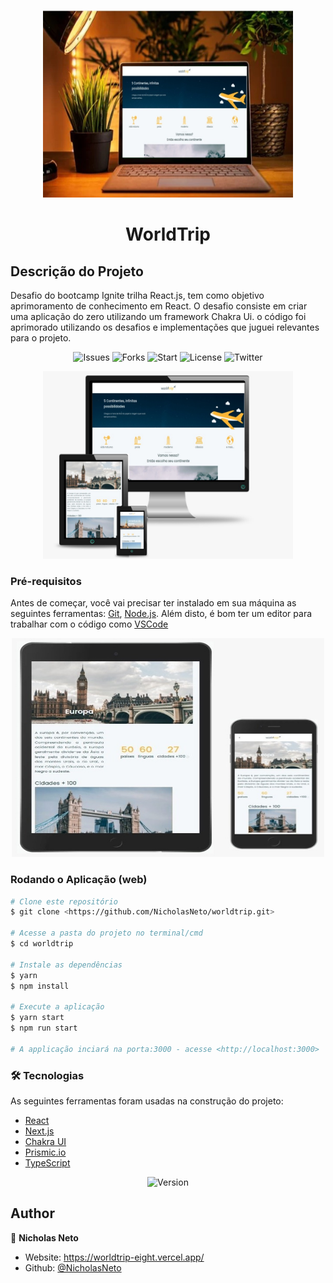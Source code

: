 <p align="center">
  <img alt="Presentation" width="400" height="300" src="/assets/banner.jpeg" />
</p>
<h1 align="center"> WorldTrip </h1>

## Descrição do Projeto
<p>
  Desafio do bootcamp Ignite trilha React.js, tem como objetivo aprimoramento de conhecimento em React.
  O desafio consiste em criar uma aplicação do zero utilizando um framework Chakra Ui. o código foi aprimorado utilizando os
  desafios e implementações que juguei relevantes para o projeto.
</p>

<p align="center">
  <img alt='Issues' src='https://img.shields.io/github/issues/NicholasNeto/worldtrip' />
  <img alt='Forks' src='https://img.shields.io/github/forks/NicholasNeto/worldtrip' />
  <img alt='Start' src='https://img.shields.io/github/stars/NicholasNeto/worldtrip' />
  <img alt='License' src='https://img.shields.io/github/license/NicholasNeto/worldtrip' />
  <img alt='Twitter' src='https://img.shields.io/twitter/url?url=https%3A%2F%2Fgithub.com%2FNicholasNeto%2Fworldtrip' />
</p>


<div display=flex align="center">
  <img alt="Presentation" width="400" height="300" src="/assets/presentation_1.jpeg" />
</div>

<section id='requirements'>

### Pré-requisitos

Antes de começar, você vai precisar ter instalado em sua máquina as seguintes ferramentas:
[Git](https://git-scm.com), [Node.js](https://nodejs.org/en/). 
Além disto, é bom ter um editor para trabalhar com o código como [VSCode](https://code.visualstudio.com/)

</section>

<div display=flex align="center">
  <img alt="Presentation" width="500" height="350" src="/assets/presentation_mobile_tablet.jpeg" />
</div>

<section>

  ### Rodando o Aplicação (web)

  ```bash
  # Clone este repositório
  $ git clone <https://github.com/NicholasNeto/worldtrip.git>

  # Acesse a pasta do projeto no terminal/cmd
  $ cd worldtrip   

  # Instale as dependências
  $ yarn
  $ npm install

  # Execute a aplicação
  $ yarn start
  $ npm run start

  # A applicação inciará na porta:3000 - acesse <http://localhost:3000>

  ```
</section>

<section>

### 🛠 Tecnologias

As seguintes ferramentas foram usadas na construção do projeto:

- [React](https://pt-br.reactjs.org/)
- [Next.js](https://nextjs.org/)
- [Chakra UI](https://chakra-ui.com/)
- [Prismic.io](https://prismic.io/)
- [TypeScript](https://www.typescriptlang.org/)

</section>

<div display=flex align="center">
  <img alt="Version" src="https://media.giphy.com/media/fbBpBTJLoFz3rHc66G/giphy.gif" />
</div>

<section>

## Author

👤 **Nicholas Neto**

* Website: https://worldtrip-eight.vercel.app/
* Github: [@NicholasNeto](https://github.com/NicholasNeto)

</section>
